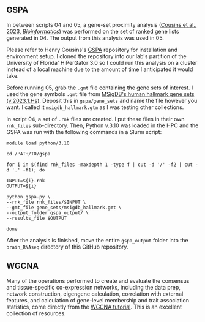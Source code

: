 ## GSPA
In between scripts 04 and 05, a gene-set proximity analysis ([Cousins et al., 2023, *Bioinformatics*](https://academic.oup.com/bioinformatics/article/39/1/btac735/6832036?login=true)) was performed on the set of ranked gene lists generated in 04.
The output from this analysis was used in 05. 

Please refer to Henry Cousins's [GSPA](https://github.com/henrycousins/gspa/tree/main) repository for installation and environment setup. I cloned the repository into our lab's partition of the University of Florida' HiPerGator 3.0 so I could run this analysis on a cluster instead of a local machine due to the amount of time I anticipated it would take. 

Before running 05, grab the `.gmt` file containing the gene sets of interest. I used the gene symbols `.gmt` file from [MSigDB's human hallmark gene sets (v.2023.1.Hs)](https://www.gsea-msigdb.org/gsea/msigdb/human/collections.jsp). Deposit this in `gspa/gene_sets` and name the file however you want. I called it `msigdb_hallmark.gtm` as I was testing other collections. 

In script 04, a set of `.rnk` files are created. I put these files in their own `rnk_files` sub-directory. Then, Python v.3.10 was loaded in the HPC and the GSPA was run with the following commands in a Slurm script:
```
module load python/3.10

cd /PATH/TO/gspa

for i in $(find rnk_files -maxdepth 1 -type f | cut -d '/' -f2 | cut -d '.' -f1); do

INPUT=${i}.rnk
OUTPUT=${i}

python gspa.py \
--rnk_file rnk_files/$INPUT \
--gmt_file gene_sets/msigdb_hallmark.gmt \
--output_folder gspa_output/ \
--results_file $OUTPUT

done
```
After the analysis is finished, move the entire `gspa_output` folder into the `brain_RNAseq` directory of this GitHub repository. 

## WGCNA
Many of the operations performed to create and evaluate the consensus and tissue-specific co-expression networks, including the data prep, network construction, eigengene calculation, correlation with external features, and calculation of gene-level membership and trait association statistics, come directly from the [WGCNA tutorial](https://horvath.genetics.ucla.edu/html/CoexpressionNetwork/Rpackages/WGCNA/Tutorials/). This is an excellent collection of resources. 